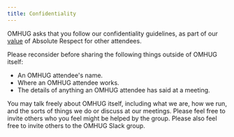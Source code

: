 ```yaml
---
title: Confidentiality
---
```

OMHUG asks that you follow our confidentiality guidelines, as part of our [value](http://omhug.github.io/values.md) of Absolute Respect for other attendees. 

Please reconsider before sharing the following things outside of OMHUG itself:
* An OMHUG attendee's name.
* Where an OMHUG attendee works.
* The details of anything an OMHUG attendee has said at a meeting.  

You may talk freely about OMHUG itself, including what we are, how we run, and the sorts of things we do or discuss at our meetings. Please feel free to invite others who you feel might be helped by the group. Please also feel free to invite others to the OMHUG Slack group.

